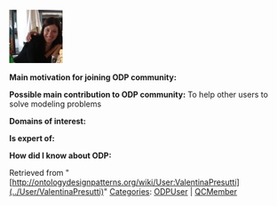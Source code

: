 [![Image:Valentina.jpg](../images/8/88/Valentina.jpg)](../Image/Valentina.jpg "Image:Valentina.jpg")




  





__Main motivation for joining ODP community:__


__Possible main contribution to ODP community:__ To help other users to solve modeling problems


__Domains of interest:__


  



__Is expert of:__


  

__How did I know about ODP:__






Retrieved from "[http://ontologydesignpatterns.org/wiki/User:ValentinaPresutti](../User/ValentinaPresutti)"
 [Categories](http://ontologydesignpatterns.org/wiki/Special:Categories "Special:Categories"): [ODPUser](../Category/ODPUser "Category:ODPUser") | [QCMember](../Category/QCMember "Category:QCMember")